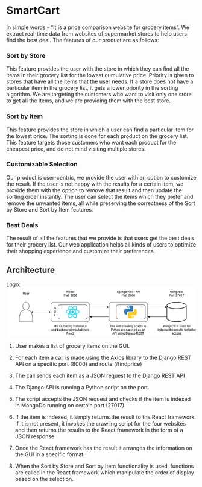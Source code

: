 # SmartCart

In simple words - “It is a price comparison website for grocery items”. We extract real-time data from websites of supermarket stores to help users find
the best deal. The features of our product are as follows:

### Sort by Store

This feature provides the user with the store in which they can find all the
items in their grocery list for the lowest cumulative price. Priority is given
to stores that have all the items that the user needs. If a store does not have
a particular item in the grocery list, it gets a lower priority in the sorting
algorithm. We are targeting the customers who want to visit only one store
to get all the items, and we are providing them with the best store.

### Sort by Item

This feature provides the store in which a user can find a particular item for
the lowest price. The sorting is done for each product on the grocery list.
This feature targets those customers who want each product for the cheapest
price, and do not mind visiting multiple stores.

### Customizable Selection

Our product is user-centric, we provide the user with an option to customize
the result. If the user is not happy with the results for a certain item, we
provide them with the option to remove that result and then update the
sorting order instantly. The user can select the items which they prefer and
remove the unwanted items, all while preserving the correctness of the Sort
by Store and Sort by Item features.

### Best Deals

The result of all the features that we provide is that users get the best deals
for their grocery list. Our web application helps all kinds of users to optimize
their shopping experience and customize their preferences.

## Architecture

Logo: ![Alt](architecture.png "Architecture")

1. User makes a list of grocery items on the GUI.

2. For each item a call is made using the Axios library to the Django
REST API on a specific port (8000) and route (/findprice)

3. The call sends each item as a JSON request to the Django REST API

4. The Django API is running a Python script on the port.

5. The script accepts the JSON request and checks if the item is indexed
in MongoDb running on certain port (27017)

6. If the item is indexed, it simply returns the result to the React framework.
If it is not present, it invokes the crawling script for the four
websites and then returns the results to the React framework in the
form of a JSON response.

7. Once the React framework has the result it arranges the information
on the GUI in a specific format.

8. When the Sort by Store and Sort by Item functionality is used, functions
are called in the React framework which manipulate the order of
display based on the selection.